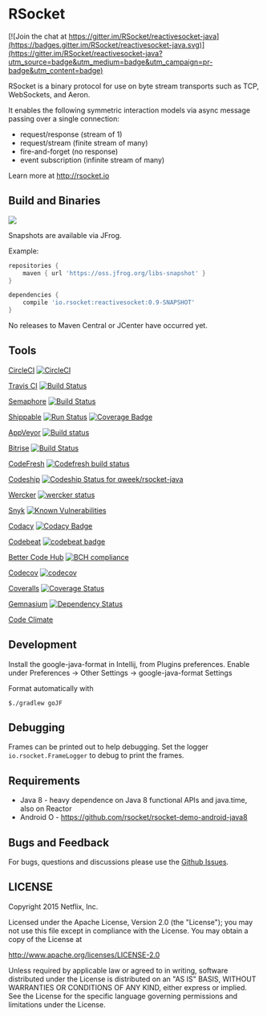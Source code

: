 # RSocket

[![Join the chat at https://gitter.im/RSocket/reactivesocket-java](https://badges.gitter.im/RSocket/reactivesocket-java.svg)](https://gitter.im/RSocket/reactivesocket-java?utm_source=badge&utm_medium=badge&utm_campaign=pr-badge&utm_content=badge)

RSocket is a binary protocol for use on byte stream transports such as TCP, WebSockets, and Aeron.

It enables the following symmetric interaction models via async message passing over a single connection:

- request/response (stream of 1)
- request/stream (finite stream of many)
- fire-and-forget (no response)
- event subscription (infinite stream of many)

Learn more at http://rsocket.io

## Build and Binaries

<a href='https://travis-ci.org/rsocket/rsocket-java/builds'><img src='https://travis-ci.org/rsocket/rsocket-java.svg?branch=1.0.x'></a>

Snapshots are available via JFrog.

Example:

```groovy
repositories {
    maven { url 'https://oss.jfrog.org/libs-snapshot' }
}

dependencies {
    compile 'io.rsocket:reactivesocket:0.9-SNAPSHOT'
}
```

No releases to Maven Central or JCenter have occurred yet.

## Tools

[CircleCI](https://circleci.com) [![CircleCI](https://circleci.com/gh/qweek/rsocket-java.svg?style=svg)](https://circleci.com/gh/qweek/rsocket-java)

[Travis CI](https://travis-ci.org) [![Build Status](https://travis-ci.org/qweek/rsocket-java.svg?branch=1.0.x)](https://travis-ci.org/qweek/rsocket-java)

[Semaphore](https://semaphoreci.com) [![Build Status](https://semaphoreci.com/api/v1/qweek/rsocket-java/branches/1-0-x/shields_badge.svg)](https://semaphoreci.com/qweek/rsocket-java)

[Shippable](https://app.shippable.com) [![Run Status](https://api.shippable.com/projects/59cffb5c9ea08107008c7a36/badge?branch=1.0.x)](https://app.shippable.com/github/qweek/rsocket-java) [![Coverage Badge](https://api.shippable.com/projects/59cffb5c9ea08107008c7a36/coverageBadge?branch=1.0.x)](https://app.shippable.com/github/qweek/rsocket-java)

[AppVeyor](https://ci.appveyor.com) [![Build status](https://ci.appveyor.com/api/projects/status/2dtdi7fua85rbov5?svg=true)](https://ci.appveyor.com/project/qweek/rsocket-java)

[Bitrise](https://www.bitrise.io) [![Build Status](https://www.bitrise.io/app/ff59b1f25934eac1/status.svg?token=4_4LGvHsGih2UBoC4BHHJA&branch=1.0.x)](https://www.bitrise.io/app/ff59b1f25934eac1)

[CodeFresh](https://g.codefresh.io) [![Codefresh build status]( https://g.codefresh.io/api/badges/build?repoOwner=qweek&repoName=rsocket-java&branch=1.0.x&pipelineName=rsocket-java&accountName=qweek&type=cf-1)]( https://g.codefresh.io/repositories/qweek/rsocket-java/builds?filter=trigger:build;branch:1.0.x;service:59d00fc413a5900001d43380~rsocket-java)

[Codeship](https://app.codeship.com) [![Codeship Status for qweek/rsocket-java](https://app.codeship.com/projects/cb0c9ab0-8854-0135-190f-026946df6204/status?branch=1.0.x)](https://app.codeship.com/projects/248464)

[Wercker](https://app.wercker.com) [![wercker status](https://app.wercker.com/status/e2cee7efd15d4a2695e8cc1e01552507/s/master "wercker status")](https://app.wercker.com/project/byKey/e2cee7efd15d4a2695e8cc1e01552507)

[Snyk](https://snyk.io/) [![Known Vulnerabilities](https://snyk.io/test/github/qweek/rsocket-java/badge.svg)](https://snyk.io/test/github/qweek/rsocket-java)

[Codacy](https://www.codacy.com) [![Codacy Badge](https://api.codacy.com/project/badge/Grade/08fb65a4bb214c23a8fe156f6e173c3b)](https://www.codacy.com/app/alnovoselov/rsocket-java?utm_source=github.com&amp;utm_medium=referral&amp;utm_content=qweek/rsocket-java&amp;utm_campaign=Badge_Grade)

[Codebeat](https://codebeat.co) [![codebeat badge](https://codebeat.co/badges/24549025-d4cc-40b8-a522-d22268371dbe)](https://codebeat.co/projects/github-com-qweek-rsocket-java-1-0-x)

[Better Code Hub](https://bettercodehub.com) [![BCH compliance](https://bettercodehub.com/edge/badge/qweek/rsocket-java?branch=1.0.x)](https://bettercodehub.com/)

[Codecov](https://codecov.io) [![codecov](https://codecov.io/gh/qweek/rsocket-java/branch/1.0.x/graph/badge.svg)](https://codecov.io/gh/qweek/rsocket-java)

[Coveralls](https://coveralls.io) [![Coverage Status](https://coveralls.io/repos/github/qweek/rsocket-java/badge.svg?branch=1.0.x)](https://coveralls.io/github/qweek/rsocket-java?branch=1.0.x)

[Gemnasium](https://gemnasium.com) [![Dependency Status](https://gemnasium.com/badges/github.com/qweek/rsocket-java.svg)](https://gemnasium.com/github.com/qweek/rsocket-java)

[Code Climate](https://codeclimate.com)

## Development

Install the google-java-format in Intellij, from Plugins preferences.
Enable under Preferences -> Other Settings -> google-java-format Settings

Format automatically with

```
$./gradlew goJF
```

## Debugging
Frames can be printed out to help debugging. Set the logger `io.rsocket.FrameLogger` to debug to print the frames.

## Requirements

- Java 8 - heavy dependence on Java 8 functional APIs and java.time, also on Reactor
- Android O - https://github.com/rsocket/rsocket-demo-android-java8

## Bugs and Feedback

For bugs, questions and discussions please use the [Github Issues](https://github.com/RSocket/reactivesocket-java/issues).

## LICENSE

Copyright 2015 Netflix, Inc.

Licensed under the Apache License, Version 2.0 (the "License");
you may not use this file except in compliance with the License.
You may obtain a copy of the License at

<http://www.apache.org/licenses/LICENSE-2.0>

Unless required by applicable law or agreed to in writing, software
distributed under the License is distributed on an "AS IS" BASIS,
WITHOUT WARRANTIES OR CONDITIONS OF ANY KIND, either express or implied.
See the License for the specific language governing permissions and
limitations under the License.
